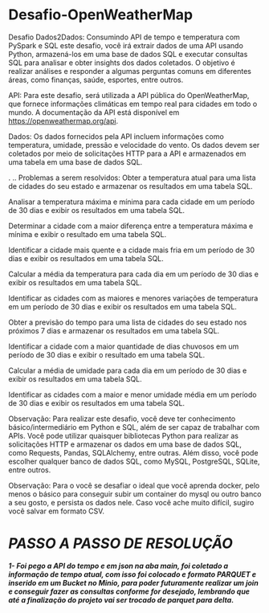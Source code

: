 # Desafio-OpenWeatherMap
Desafio Dados2Dados: Consumindo API de tempo e temperatura com PySpark e SQL
 este desafio, você irá extrair dados de uma API usando Python, armazená-los em uma base de dados SQL e executar consultas SQL para analisar e obter insights dos dados coletados. O objetivo é realizar análises e responder a algumas perguntas comuns em diferentes áreas, como finanças, saúde, esportes, entre outros.

API: Para este desafio, será utilizada a API pública do OpenWeatherMap, que fornece informações climáticas em tempo real para cidades em todo o mundo. A documentação da API está disponível em https://openweathermap.org/api.

Dados: Os dados fornecidos pela API incluem informações como temperatura, umidade, pressão e velocidade do vento. Os dados devem ser coletados por meio de solicitações HTTP para a API e armazenados em uma tabela em uma base de dados SQL.

. ..
Problemas a serem resolvidos:
Obter a temperatura atual para uma lista de cidades do seu estado e armazenar os resultados em uma tabela SQL.

Analisar a temperatura máxima e mínima para cada cidade em um período de 30 dias e exibir os resultados em uma tabela SQL.

Determinar a cidade com a maior diferença entre a temperatura máxima e mínima e exibir o resultado em uma tabela SQL.

Identificar a cidade mais quente e a cidade mais fria em um período de 30 dias e exibir os resultados em uma tabela SQL.

Calcular a média da temperatura para cada dia em um período de 30 dias e exibir os resultados em uma tabela SQL.

Identificar as cidades com as maiores e menores variações de temperatura em um período de 30 dias e exibir os resultados em uma tabela SQL.

Obter a previsão do tempo para uma lista de cidades do seu estado nos próximos 7 dias e armazenar os resultados em uma tabela SQL.

Identificar a cidade com a maior quantidade de dias chuvosos em um período de 30 dias e exibir o resultado em uma tabela SQL.

Calcular a média de umidade para cada dia em um período de 30 dias e exibir os resultados em uma tabela SQL.

Identificar as cidades com a maior e menor umidade média em um período de 30 dias e exibir os resultados em uma tabela SQL.

Observação: Para realizar este desafio, você deve ter conhecimento básico/intermediário em Python e SQL, além de ser capaz de trabalhar com APIs. Você pode utilizar quaisquer bibliotecas Python para realizar as solicitações HTTP e armazenar os dados em uma base de dados SQL, como Requests, Pandas, SQLAlchemy, entre outras. Além disso, você pode escolher qualquer banco de dados SQL, como MySQL, PostgreSQL, SQLite, entre outros.

Observação: Para o você se desafiar o ideal que você aprenda docker, pelo menos o básico para conseguir subir um container do mysql ou outro banco a seu gosto, e persista os dados nele. Caso você ache muito difícil, sugiro você salvar em formato CSV.

# ***PASSO A PASSO DE RESOLUÇÃO***
***1- Foi pego a API do tempo e em json  na aba main, foi coletado a informação de tempo atual, com isso foi colocado e formato PARQUET e inserido em um Bucket no Minio, para poder futuramente realizar um join e conseguir fazer as consultas conforme for desejado, lembrando que até a finalização do projeto vai ser trocado de parquet para delta.***

